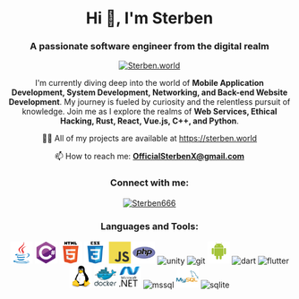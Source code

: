 <h1 align="center">Hi 👋, I'm Sterben</h1>
<h3 align="center">A passionate software engineer from the digital realm</h3>
<p align="center">
<a href="https://github.com/HSterben/Sterben.world"><img src="https://img.shields.io/badge/Currently_Working_on-Sterben.world-blue?style=for-the-badge&logo=github" alt="Sterben.world"></a>
</p>
<p align="center">
I'm currently diving deep into the world of <strong>Mobile Application Development, System Development, Networking, and Back-end Website Development</strong>. My journey is fueled by curiosity and the relentless pursuit of knowledge. Join me as I explore the realms of <strong>Web Services, Ethical Hacking, Rust, React, Vue.js, C++, and Python</strong>.
</p>
<p align="center">👨‍💻 All of my projects are available at <a href="https://sterben.world">https://sterben.world</a></p>
<p align="center">
📫 How to reach me: <strong><a href="mailto:OfficialSterbenX@gmail.com">OfficialSterbenX@gmail.com</a></strong>
</p>
<h3 align="center">Connect with me:</h3>
<p align="center">
<a href="https://discord.gg/Sterben666" target="blank"><img align="center" src="https://raw.githubusercontent.com/rahuldkjain/github-profile-readme-generator/master/src/images/icons/Social/discord.svg" alt="Sterben666" height="30" width="40" /></a>
</p>
<h3 align="center">Languages and Tools:</h3>
<p align="center">
<img src="https://raw.githubusercontent.com/devicons/devicon/master/icons/java/java-original.svg" alt="java" width="40" height="40"/>
<img src="https://raw.githubusercontent.com/devicons/devicon/master/icons/csharp/csharp-original.svg" alt="csharp" width="40" height="40"/>
<img src="https://raw.githubusercontent.com/devicons/devicon/master/icons/html5/html5-original-wordmark.svg" alt="html5" width="40" height="40"/>
<img src="https://raw.githubusercontent.com/devicons/devicon/master/icons/css3/css3-original-wordmark.svg" alt="css3" width="40" height="40"/>
<img src="https://raw.githubusercontent.com/devicons/devicon/master/icons/javascript/javascript-original.svg" alt="javascript" width="40" height="40"/>
<img src="https://raw.githubusercontent.com/devicons/devicon/master/icons/php/php-original.svg" alt="php" width="40" height="40"/>
<img src="https://www.vectorlogo.zone/logos/unity3d/unity3d-icon.svg" alt="unity" width="40" height="40"/>
<img src="https://www.vectorlogo.zone/logos/git-scm/git-scm-icon.svg" alt="git" width="40" height="40"/>
<img src="https://raw.githubusercontent.com/devicons/devicon/master/icons/android/android-original-wordmark.svg" alt="android" width="40" height="40"/>
<img src="https://www.vectorlogo.zone/logos/dartlang/dartlang-icon.svg" alt="dart" width="40" height="40"/>
<img src="https://www.vectorlogo.zone/logos/flutterio/flutterio-icon.svg" alt="flutter" width="40" height="40"/>
<img src="https://raw.githubusercontent.com/devicons/devicon/master/icons/linux/linux-original.svg" alt="linux" width="40" height="40"/>
<img src="https://raw.githubusercontent.com/devicons/devicon/master/icons/docker/docker-original-wordmark.svg" alt="docker" width="40" height="40"/>
<img src="https://raw.githubusercontent.com/devicons/devicon/master/icons/dot-net/dot-net-original-wordmark.svg" alt="dotnet" width="40" height="40"/>
<img src="https://www.svgrepo.com/show/303229/microsoft-sql-server-logo.svg" alt="mssql" width="40" height="40"/>
<img src="https://raw.githubusercontent.com/devicons/devicon/master/icons/mysql/mysql-original-wordmark.svg" alt="mysql" width="40" height="40"/>
<img src="https://www.vectorlogo.zone/logos/sqlite/sqlite-icon.svg" alt="sqlite" width="40" height="40"/>
</p>

